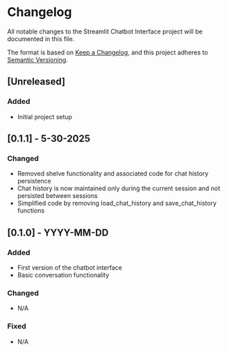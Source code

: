 # Changelog

All notable changes to the Streamlit Chatbot Interface project will be documented in this file.

The format is based on [Keep a Changelog](https://keepachangelog.com/en/1.0.0/),
and this project adheres to [Semantic Versioning](https://semver.org/spec/v2.0.0.html).

## [Unreleased]

### Added
- Initial project setup

## [0.1.1] - 5-30-2025
### Changed
- Removed shelve functionality and associated code for chat history persistence
- Chat history is now maintained only during the current session and not persisted between sessions
- Simplified code by removing load_chat_history and save_chat_history functions

## [0.1.0] - YYYY-MM-DD
### Added
- First version of the chatbot interface
- Basic conversation functionality

### Changed
- N/A

### Fixed
- N/A

<!--
Changelog entry types:
- Added: for new features
- Changed: for changes in existing functionality
- Deprecated: for soon-to-be removed features
- Removed: for now removed features
- Fixed: for any bug fixes
- Security: in case of vulnerabilities
-->

